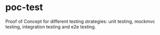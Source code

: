 # poc-test
Proof of Concept for different testing strategies: unit testing, mockmvc testing, integration testing and e2e testing.
